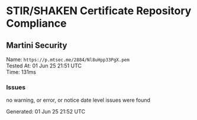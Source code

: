 # STIR/SHAKEN Certificate Repository Compliance

## Martini Security

Name: `https://p.mtsec.me/2884/Nl8uHpp33PgX.pem`\
Tested At: 01 Jun 25 21:51 UTC\
Time: 131ms

### Issues

no warning, or error, or notice date level issues were found

Generated: 01 Jun 25 21:52 UTC